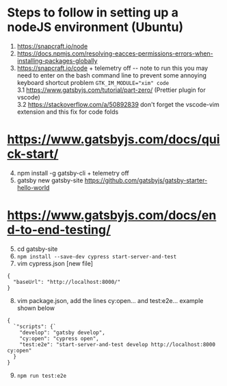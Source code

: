 # Steps to follow in setting up a nodeJS environment (Ubuntu)
1. <https://snapcraft.io/node>
2. <https://docs.npmjs.com/resolving-eacces-permissions-errors-when-installing-packages-globally>
3. <https://snapcraft.io/code> + telemetry off
 -- note to run this you may need to enter on the bash command line to prevent some annoying keyboard shortcut problem
`GTK_IM_MODULE="xim" code`  
3.1 <https://www.gatsbyjs.com/tutorial/part-zero/> (Prettier plugin for vscode)  
3.2 <https://stackoverflow.com/a/50892839> don't forget the vscode-vim extension and this fix for code folds

# <https://www.gatsbyjs.com/docs/quick-start/>  
4. npm install -g gatsby-cli + telemetry off  
5. gatsby new gatsby-site https://github.com/gatsbyjs/gatsby-starter-hello-world


# <https://www.gatsbyjs.com/docs/end-to-end-testing/>

5. cd gatsby-site
6. `npm install --save-dev cypress start-server-and-test`
7. vim cypress.json  [new file]
```
{
  "baseUrl": "http://localhost:8000/"
}
```

8. vim package.json, add the lines cy:open... and test:e2e... example shown below
```
{
  `"scripts": {`
    "develop": "gatsby develop",
    "cy:open": "cypress open",
    "test:e2e": "start-server-and-test develop http://localhost:8000 cy:open"
  }
}
```

9. `npm run test:e2e`
